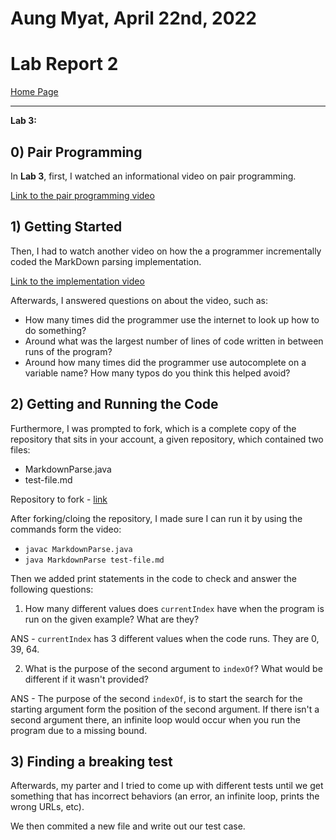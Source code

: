 # Aung Myat, April 22nd, 2022
# Lab Report 2
[Home Page](https://ruff1ezzz.github.io/cse15l-lab-reports/index.html)

***

**Lab 3:**

## 0) Pair Programming

In **Lab 3**, first, I watched an informational video on pair programming.

[Link to the pair programming video](https://www.youtube.com/watch?v=vgkahOzFH2Q&ab_channel=Code.org)

## 1) Getting Started

Then, I had to watch another video on how the a programmer incrementally coded the MarkDown parsing implementation. 

[Link to the implementation video](https://youtu.be/k67e-Icw4ug)

Afterwards, I answered questions on about the video, such as:
* How many times did the programmer use the internet to look up how to do something?
* Around what was the largest number of lines of code written in between runs of the program?
* Around how many times did the programmer use autocomplete on a variable name? How many typos do you think this helped avoid?

## 2) Getting and Running the Code

Furthermore, I was prompted to fork, which is a complete copy of the repository that sits in your account, a given repository, which contained two files:

* MarkdownParse.java
* test-file.md

Repository to fork - [link](https://github.com/nidhidhamnani/markdown-parser)

After forking/cloing the repository, I made sure I can run it by using the commands form the video:

* `javac MarkdownParse.java`
* `java MarkdownParse test-file.md`

Then we added print statements in the code to check and answer the following questions:

1) How many different values does `currentIndex` have when the program is run on the given example? What are they?

ANS - `currentIndex` has 3 different values when the code runs. They are 0, 39, 64.

2) What is the purpose of the second argument to `indexOf`? What would be different if it wasn't provided?

ANS - The purpose of the second `indexOf`, is to start the search for the starting argument form the position of the second argument. If there isn't a second argument there, an infinite loop would occur when you run the program due to a missing bound.

## 3) Finding a breaking test

Afterwards, my parter and I tried to come up with different tests until we get something that has incorrect behaviors (an error, an infinite loop, prints the wrong URLs, etc).

We then commited a new file and write out our test case.

